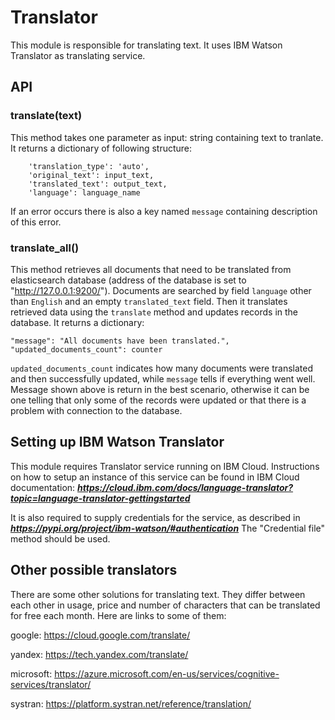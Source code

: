 # Translator

This module is responsible for translating text.
It uses IBM Watson Translator as translating service.

## API
### translate(text)
This method takes one parameter as input: string containing text to tranlate.
It returns a dictionary of following structure:
```
    'translation_type': 'auto',
    'original_text': input_text,
    'translated_text': output_text,
    'language': language_name
```
If an error occurs there is also a key named `message` containing description of this error.

### translate_all()
This method retrieves all documents that need to be translated from elasticsearch database 
(address of the database is set to "http://127.0.0.1:9200/"). Documents are searched by field `language` other than 
`English` and an empty `translated_text` field. Then it translates retrieved data using the `translate` method and updates
records in the database. It returns a dictionary: 
```
"message": "All documents have been translated.", 
"updated_documents_count": counter
```
`updated_documents_count` indicates how many documents were translated and then successfully updated, while `message` 
tells if everything went well. Message shown above is return in the best scenario, otherwise it can be one telling that
only some of the records were updated or that there is a problem with connection to the database.

## Setting up IBM Watson Translator
This module requires Translator service running on IBM Cloud.
Instructions on how to setup an instance of this service can be found in IBM Cloud documentation:
***https://cloud.ibm.com/docs/language-translator?topic=language-translator-gettingstarted***

It is also required to supply credentials for the service, as described in ***https://pypi.org/project/ibm-watson/#authentication***
The "Credential file" method should be used.

## Other possible translators
There are some other solutions for translating text. They differ between each other in usage, price and number of 
characters that can be translated for free each month. Here are links to some of them:

google: https://cloud.google.com/translate/

yandex: https://tech.yandex.com/translate/ 

microsoft: https://azure.microsoft.com/en-us/services/cognitive-services/translator/

systran: https://platform.systran.net/reference/translation/
